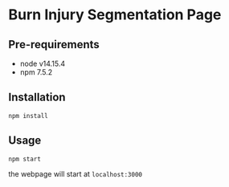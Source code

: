 # Burn Injury Segmentation Page


## Pre-requirements
- node v14.15.4
- npm  7.5.2

## Installation

```
npm install 
```


## Usage


```
npm start 
```

the webpage will start at `localhost:3000`
